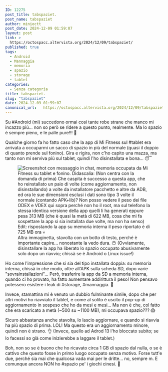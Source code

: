 ```yaml
---
ID: 12275
post_title: tabspaziet.
post_name: tabspaziet
author: minioctt
post_date: 2024-12-09 01:59:07
layout: post
link: >
  https://octospacc.altervista.org/2024/12/09/tabspaziet/
published: true
tags:
  - Android
  - Mannaggia
  - memoria
  - spazio
  - storage
  - tablet
categories:
  - Senza categoria
title: tabspaziet.
slug: "tabspaziet"
date: 2024-12-09 01:59:07
canonical_url:   https://octospacc.altervista.org/2024/12/09/tabspaziet/
---
```

<!-- wp:paragraph -->
<p markdown="1">Su #Android (mi) succedono ormai così tante robe strane che manco mi incazzo più... non so però se ridere a questo punto, realmente. Ma lo spazio è sempre pieno, e le palle pure!!! 🤤</p>
<!-- /wp:paragraph -->

<!-- wp:paragraph -->
<p markdown="1">Qualche giorno fa ho fatto caso che la app di Mi Fitness sul #tablet era arrivata a occuparmi un sacco di spazio in più del normale (quasi il doppio di quanto prende sul fonino). Gira e rigira, non c'ho capito una mazza, ma tanto non mi serviva più sul tablet, quindi l'ho disinstallata e bona... 😴</p>
<!-- /wp:paragraph -->

<!-- wp:paragraph -->
<p markdown="1"></p>
<!-- /wp:paragraph -->

<!-- wp:image {"id":12274,"sizeSlug":"large","linkDestination":"none"} -->
<figure class="wp-block-image size-large"><img src="https://octospacc.github.io/microblog-mirror/assets/uploads/2024/12/screenshot_20241209_015017_material-files8095759067990709410.png" alt="Screenshot con messaggio in chat, memoria occupata da Mi Fitness su tablet e fonino. Didascalia:
(Non centra con la domanda di prima)
Che caspita è successo a questa app, che ho reinstallato un paio di volte (come aggiornamento, non disinstallando) a volte da installatore pacchetto e altre da ADB, ed ora le sue dimensioni esclusi i dati sono tipo 3 volte il normale (contando APK+lib)? Non posso vedere il peso dei file ODEX e VDEX qui sopra perché non ho il root, ma sul telefono la stessa identica versione della app quelli li ha generati eppure pesa 313 MB (che è quasi la metà di 622 MB, cosa che mi fa sospettare la app si sia installata due volte, ma non ha senso)
Edit: rispostando la app su memoria interna il peso riportato è di 725 MB ora 💀" class="wp-image-12274"/><figcaption class="wp-element-caption">Altra immaginetta, stavolta con un botto di testo, perché è importante capire... nonostante la vedo dura. 😶 (Ovviamente, disinstallare la app ha liberato lo spazio occupato abusivamente solo dopo un riavvio; chissà se è Android o Linux issue!)</figcaption></figure>
<!-- /wp:image -->

<!-- wp:paragraph -->
<p markdown="1"></p>
<!-- /wp:paragraph -->

<!-- wp:paragraph -->
<p markdown="1">Ho come l'impressione che si sia del tipo installata doppia: su memoria interna, chissà in che modo, oltre all'APK sulla scheda SD, dopo varie "sovrainstallazioni"... Però, trasferire la app da SD a memoria interna, quando ci ho provato, ha fatto aumentare addirittura il peso! Non pensavo potessero esistere i leak di #storage, #mannaggia. 😤</p>
<!-- /wp:paragraph -->

<!-- wp:paragraph -->
<p markdown="1">Invece, stamattina mi è venuto un dubbio fulminante simile, dopo che per altri motivi ho riavviato il tablet, e come al solito è uscito il pop-up di aggiornamento in sospeso che ho da mesi e mesi... Ma non è che, col fatto che era scaricato a metà (~500 su ~1100 MB), mi occupava spazio??? 😱</p>
<!-- /wp:paragraph -->

<!-- wp:paragraph -->
<p markdown="1">Sicuro abbastanza anche stavolta, lo lascio aggiornare, e quando si riavvia ha più spazio di prima. LOL! Ma questo era un aggiornamento minore, quindi non è strano. 👌 (Invece, quello ad Adrod 13 l'ho bloccato subito; se lo facessi so già come inizierebbe a laggare il tablet.)</p>
<!-- /wp:paragraph -->

<!-- wp:paragraph -->
<p markdown="1">Boh, non so se è buono che ho ricavato circa 1 GB di spazio dal nulla, o se è cattivo che questo fosse in primo luogo occupato senza motivo. Forse tutt'e due, perché sia mai che qualcosa vada mai per le dritte... no, sempre m. E comunque ancora NON ho #spazio pe' i giochi cinesi. 🤬</p>
<!-- /wp:paragraph -->